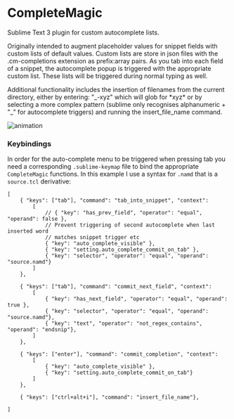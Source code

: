 # CompleteMagic

Sublime Text 3 plugin for custom autocomplete lists. 

Originally intended to augment placeholder values for snippet fields with custom lists of default values. Custom 
lists are store in json files with the .cm-completions extension as prefix:array pairs. As you tab into each field 
of a snippet, the autocomplete popup is triggered with the appropriate custom list. These lists will be triggered
during normal typing as well.

Additional functionality includes the insertion of filenames from the current directory, either by entering:
"\_-xyz" which will glob for \*xyz\* or by selecting a more complex pattern (sublime only recognises alphanumeric + "_" 
for autocomplete triggers) and running the insert_file_name command.


![animation](https://github.com/gawells/CompleteMagic/blob/master/ani.gif)

### Keybindings
In order for the auto-complete menu to be triggered when pressing tab you need a corresponding `.sublime-keymap` file to bind the appropriate `CompleteMagic` functions. In this example I use a syntax for `.namd` that is a `source.tcl` derivative:
```
[
	{ "keys": ["tab"], "command": "tab_into_snippet", "context":
		[
			// { "key": "has_prev_field", "operator": "equal", "operand": false },
			// Prevent triggering of second autocomplete when last inserted word
			// matches snippet trigger etc
			{ "key": "auto_complete_visible" },
			{ "key": "setting.auto_complete_commit_on_tab" },
			{ "key": "selector", "operator": "equal", "operand": "source.namd"}
		]
	},

	{ "keys": ["tab"], "command": "commit_next_field", "context":
		[
			{ "key": "has_next_field", "operator": "equal", "operand": true },
			{ "key": "selector", "operator": "equal", "operand": "source.namd"},
			{ "key": "text", "operator": "not_regex_contains", "operand": "endsnip"},
		]
	},

	{ "keys": ["enter"], "command": "commit_completion", "context":
		[
			{ "key": "auto_complete_visible" },
			{ "key": "setting.auto_complete_commit_on_tab"}
		]
	},
	
	{ "keys": ["ctrl+alt+i"], "command": "insert_file_name"},

]
```

